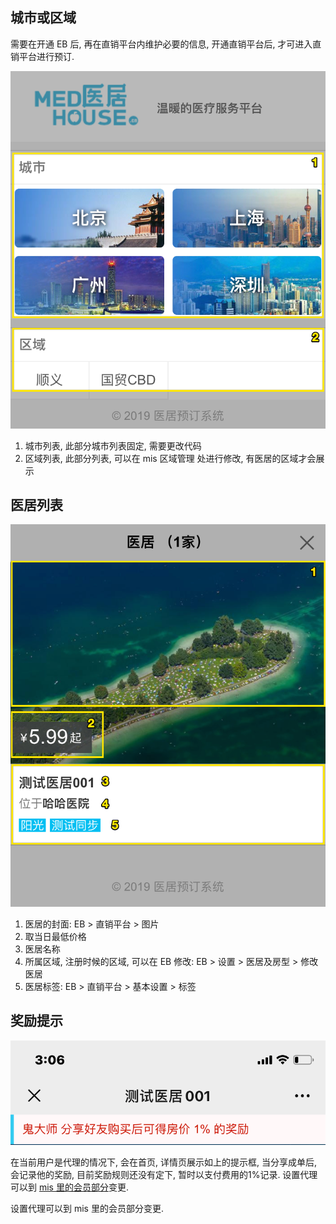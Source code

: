 ## 城市或区域

需要在开通 EB 后, 再在直销平台内维护必要的信息, 开通直销平台后, 才可进入直销平台进行预订.

![home](assets/home.png)

1. 城市列表, 此部分城市列表固定, 需要更改代码
2. 区域列表, 此部分列表, 可以在 mis 区域管理 处进行修改, 有医居的区域才会展示

## 医居列表

![hotelOfPlace](assets/hotelOfPlace.png)

1. 医居的封面: EB > 直销平台 > 图片
2. 取当日最低价格
3. 医居名称
4. 所属区域, 注册时候的区域, 可以在 EB 修改: EB > 设置 > 医居及房型 > 修改医居
5. 医居标签: EB > 直销平台 > 基本设置 > 标签

## 奖励提示

![bonusPop](assets/bonusPop.png)

在当前用户是代理的情况下, 会在首页, 详情页展示如上的提示框, 当分享成单后, 会记录他的奖励, 目前奖励规则还没有定下, 暂时以支付费用的1%记录. 设置代理可以到 [mis 里的会员部分](mis/user.md)变更.

设置代理可以到 mis 里的会员部分变更.